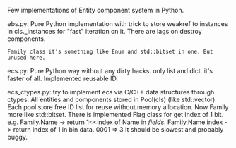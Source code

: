 Few implementations of Entity component system in Python.

ebs.py:
    Pure Python implementation with trick to store weakref to instances in cls._instances for "fast" iteration on it.
    There are lags on destroy components.

    Family class it's something like Enum and std::bitset in one. But unused here.

ecs.py:
    Pure Python way without any dirty hacks. only list and dict. it's faster of all.
    Implemented reusable ID.

ecs_ctypes.py:
    try to implement ecs via C/C++ data structures through ctypes.
    All entities and components stored in Pool(cls) (like std::vector<T>)
    Each pool store free ID list for reuse without memory allocation.
    Now Family more like std::bitset. There is implemented Flag class for get index of 1 bit.
        e.g. Family.Name -> return 1<<index of Name in _fields_.
             Family.Name.index -> return index of 1 in bin data. 0001 => 3
    It should be slowest and probably buggy.
